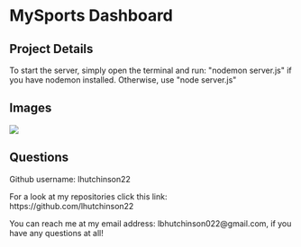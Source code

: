<h1> MySports Dashboard</h1>

<h2>Project Details</h2>
<p></p>

<p>To start the server, simply open the terminal and run: "nodemon server.js" if you have nodemon installed. Otherwise, use "node server.js"</p>

<h2>Images</h2>

<img src="landing.png">

<h2>Questions</h2>
<p>Github username: lhutchinson22</p>
<p>For a look at my repositories click this link: https://github.com/lhutchinson22</p>
<p>You can reach me at my email address: lbhutchinson022@gmail.com, if you have any questions at all!</p>
